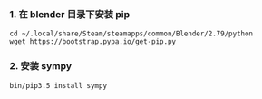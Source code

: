 ### 1. 在 blender 目录下安装 pip

```
cd ~/.local/share/Steam/steamapps/common/Blender/2.79/python
wget https://bootstrap.pypa.io/get-pip.py
```


### 2. 安装 sympy

```
bin/pip3.5 install sympy
```